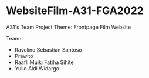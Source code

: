 # WebsiteFilm-A31-FGA2022
A31's Team Project
Theme: Frontpage Film Website

Team:
- Ravelino Sebastian Santoso
- Prawito
- Raafli Mulki Fatiha Sihite
- Yulio Aldi Widargo
